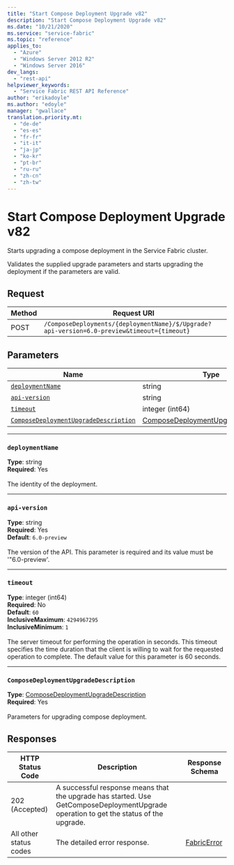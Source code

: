 ```yaml
---
title: "Start Compose Deployment Upgrade v82"
description: "Start Compose Deployment Upgrade v82"
ms.date: "10/21/2020"
ms.service: "service-fabric"
ms.topic: "reference"
applies_to: 
  - "Azure"
  - "Windows Server 2012 R2"
  - "Windows Server 2016"
dev_langs: 
  - "rest-api"
helpviewer_keywords: 
  - "Service Fabric REST API Reference"
author: "erikadoyle"
ms.author: "edoyle"
manager: "gwallace"
translation.priority.mt: 
  - "de-de"
  - "es-es"
  - "fr-fr"
  - "it-it"
  - "ja-jp"
  - "ko-kr"
  - "pt-br"
  - "ru-ru"
  - "zh-cn"
  - "zh-tw"
---
```

# Start Compose Deployment Upgrade v82
Starts upgrading a compose deployment in the Service Fabric cluster.

Validates the supplied upgrade parameters and starts upgrading the deployment if the parameters are valid.

## Request
| Method | Request URI |
| ------ | ----------- |
| POST | `/ComposeDeployments/{deploymentName}/$/Upgrade?api-version=6.0-preview&timeout={timeout}` |


## Parameters
| Name | Type | Required | Location |
| --- | --- | --- | --- |
| [`deploymentName`](#deploymentname) | string | Yes | Path |
| [`api-version`](#api-version) | string | Yes | Query |
| [`timeout`](#timeout) | integer (int64) | No | Query |
| [`ComposeDeploymentUpgradeDescription`](#composedeploymentupgradedescription) | [ComposeDeploymentUpgradeDescription](sfclient-v82-model-composedeploymentupgradedescription.md) | Yes | Body |

____
### `deploymentName`
__Type__: string <br/>
__Required__: Yes<br/>
<br/>
The identity of the deployment.

____
### `api-version`
__Type__: string <br/>
__Required__: Yes<br/>
__Default__: `6.0-preview` <br/>
<br/>
The version of the API. This parameter is required and its value must be '"6.0-preview'.

____
### `timeout`
__Type__: integer (int64) <br/>
__Required__: No<br/>
__Default__: `60` <br/>
__InclusiveMaximum__: `4294967295` <br/>
__InclusiveMinimum__: `1` <br/>
<br/>
The server timeout for performing the operation in seconds. This timeout specifies the time duration that the client is willing to wait for the requested operation to complete. The default value for this parameter is 60 seconds.

____
### `ComposeDeploymentUpgradeDescription`
__Type__: [ComposeDeploymentUpgradeDescription](sfclient-v82-model-composedeploymentupgradedescription.md) <br/>
__Required__: Yes<br/>
<br/>
Parameters for upgrading compose deployment.

## Responses

| HTTP Status Code | Description | Response Schema |
| --- | --- | --- |
| 202 (Accepted) | A successful response means that the upgrade has started. Use GetComposeDeploymentUpgrade operation to get the status of the upgrade.<br/> |  |
| All other status codes | The detailed error response.<br/> | [FabricError](sfclient-v82-model-fabricerror.md) |
